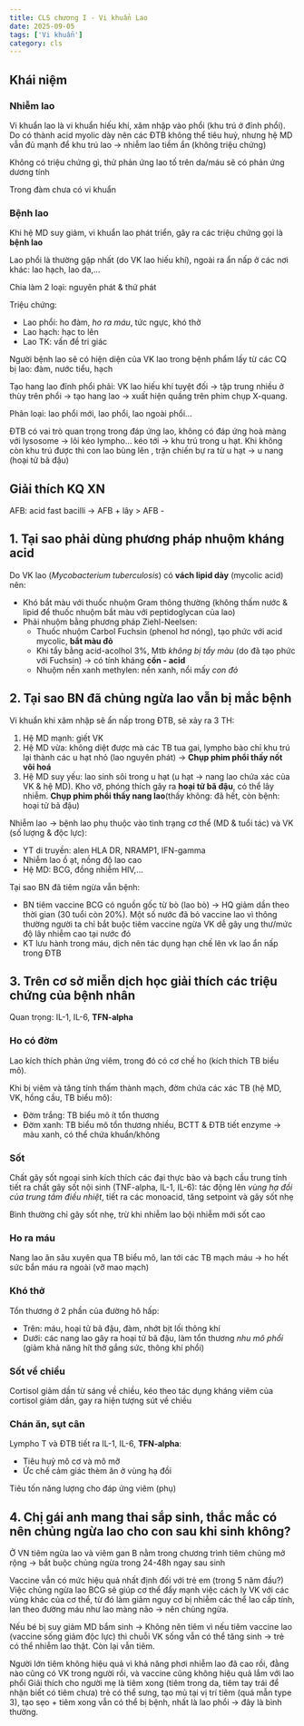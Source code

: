 ```yaml
---
title: CLS chương I - Vi khuẩn Lao
date: 2025-09-05
tags: ['Vi khuẩn']
category: cls
---
```


## Khái niệm

### Nhiễm lao

Vi khuẩn lao là vi khuẩn hiếu khí, xâm nhập vào phổi (khu trú ở đỉnh phổi).
Do có thành acid myolic dày nên các ĐTB không thể tiêu huỷ, nhưng hệ MD vẫn đủ mạnh để khu trú lao -> nhiễm lao tiềm ẩn (không triệu chứng)

Không có triệu chứng gì, thử phản ứng lao tố trên da/máu sẽ có phản ứng dương tính

Trong đàm chưa có vi khuẩn

### Bệnh lao

Khi hệ MD suy giảm, vi khuẩn lao phát triển, gây ra các triệu chứng gọi là **bệnh lao**

Lao phổi là thường gặp nhất (do VK lao hiếu khí), ngoài ra ẩn nấp ở các nơi khác: lao hạch, lao da,…

Chia làm 2 loại: nguyên phát & thứ phát

Triệu chứng:

- Lao phổi: ho đàm, *ho ra máu*, tức ngực, khó thở
- Lao hạch: hạc to lên
- Lao TK: vấn đề tri giác

Người bệnh lao sẽ có hiện diện của VK lao trong bệnh phẩm lấy từ các CQ bị lao: đàm, nước tiểu, hạch

Tạo hang lao đỉnh phổi phải: VK lao hiếu khí tuyệt đối → tập trung nhiều ở thùy trên phổi → tạo hang lao → xuất hiện quầng trên phim chụp X-quang.

Phân loại: lao phổi mới, lao phổi, lao ngoài phổi…

ĐTB có vai trò quan trọng trong đáp ứng lao, không có đáp ứng hoà màng với lysosome -> lôi kéo lympho… kéo tới -> khu trú trong u hạt.
Khi không còn khu trú được thì con lao bùng lên
, trận chiến bự ra từ u hạt -> u nang (hoại tử bã đậu)

## Giải thích KQ XN

AFB: acid fast bacilli  -> AFB + lây > AFB -

## 1. Tại sao phải dùng phương pháp nhuộm kháng acid

Do VK lao (*Mycobacterium tuberculosis*) có **vách lipid dày** (mycolic acid) nên:

- Khó bắt màu với thuốc nhuộm Gram thông thường (không thấm nước & lipid để thuốc nhuộm bắt màu với peptidoglycan của lao)
- Phải nhuộm bằng phương pháp Ziehl-Neelsen:
  - Thuốc nhuộm Carbol Fuchsin (phenol hơ nóng), tạo phức với acid mycolic, **bắt màu đỏ**
  - Khi tẩy bằng acid-acolhol 3%, Mtb *không bị tẩy màu* (do đã tạo phức với Fuchsin) -> có tính kháng **cồn - acid**
  - Nhuộm nền xanh methylen: nền xanh, nổi mấy *con đỏ*

## 2. Tại sao BN đã chủng ngừa lao vẫn bị mắc bệnh

Vi khuẩn khi xâm nhập sẽ ẩn nấp trong ĐTB, sẽ  xảy ra 3 TH:

1. Hệ MD mạnh: giết VK
2. Hệ MD vừa: không diệt được mà các TB tua gai, lympho bào chỉ khu trú lại thành các u hạt nhỏ (lao nguyên phát) -> **Chụp phim phổi thấy nốt vôi hoá**
3. Hệ MD suy yếu: lao sinh sôi trong u hạt (u hạt -> nang lao chứa xác của VK & hệ MD).
Kho vỡ, phóng thích gây ra **hoại tử bã đậu**, có thể lây nhiễm. **Chụp phim phổi thấy nang lao**(thấy không: đã hết, còn bệnh: hoại tử bã đậu)

Nhiễm lao -> bệnh lao phụ thuộc vào tình trạng cơ thể (MD & tuổi tác) và VK (số lượng & độc lực):

- YT di truyền: alen HLA DR, NRAMP1, IFN-gamma
- Nhiễm lao ồ ạt, nồng độ lao cao
- Hệ MD: BCG, đồng nhiễm HIV,…

Tại sao BN đã tiêm ngừa vẫn bệnh:

- BN tiêm vaccine BCG có nguồn gốc từ bò (lao bò) -> HQ giảm dần theo thời gian (30 tuổi còn 20%).
Một số nước đã bỏ vaccine lao vì thông thường người ta chỉ bắt buộc tiêm vaccine ngừa VK dễ gây ung thư/mức độ lây nhiễm cao tại nước đó
- KT lưu hành trong máu, dịch nên tác dụng hạn chế lên vk lao ẩn nấp trong ĐTB

## 3. Trên cơ sở miễn dịch học giải thích các triệu chứng của bệnh nhân

Quan trọng: IL-1, IL-6, **TFN-alpha**

### Ho có đờm

Lao kích thích phản ứng viêm, trong đó có cơ chế ho (kích thích TB biểu mô).

Khi bị viêm và tăng tính thấm thành mạch, đờm chứa các xác TB (hệ MD, VK, hồng cầu, TB biểu mô):

- Đờm trắng: TB biểu mô ít tổn thương
- Đờm xanh: TB biểu mô tổn thương nhiều, BCTT & ĐTB tiết enzyme -> màu xanh, có thể chứa khuẩn/không

### Sốt

Chất gây sốt ngoại sinh kích thích các đại thực bào và bạch cầu trung tính tiết ra chất gây sốt nội sinh (TNF-alpha, IL-1, IL-6): tác động lên *vùng hạ đồi của trung tâm điều nhiệt*, tiết ra các monoacid, tăng setpoint và gây sốt nhẹ

Bình thường chỉ gây sốt nhẹ, trừ khi nhiễm lao bội nhiễm mới sốt cao

### Ho ra máu

Nang lao ăn sâu xuyên qua TB biểu mô, lan tới các TB mạch máu -> ho hết sức bắn máu ra ngoài (vỡ mao mạch)

### Khó thở

Tổn thương ở 2 phần của đường hô hấp:

- Trên: máu, hoại tử bã đậu, đàm, nhớt bịt lối thông khí
- Dưới: các nang lao gây ra hoại tử bã đậu, làm tổn thương *nhu mô phổi* (giảm khả năng hít thở gắng sức, thông khí phổi)

### Sốt về chiều

Cortisol giảm dần từ sáng về chiều, kéo theo tác dụng kháng viêm của cortisol giảm dần, gay ra hiện tượng sút về chiều

### Chán ăn, sụt cân

Lympho T và ĐTB tiết ra IL-1, IL-6, **TFN-alpha**:

- Tiêu huỷ mô cơ và mô mỡ
- Ức chế cảm giác thèm ăn ở vùng hạ đồi

Tiêu tốn năng lượng cho đáp ứng viêm (phụ)

## 4. Chị gái anh mang thai sắp sinh, thắc mắc có nên chủng ngừa lao cho con sau khi sinh không?

Ở VN tiêm ngừa lao và viêm gan B nằm trong chương trình tiêm chủng mở rộng
→ bắt buộc chủng ngừa trong 24-48h ngay sau sinh

Vaccine vẫn có mức hiệu quả nhất định đối với trẻ em (trong 5 năm đầu?) Việc
chủng ngừa lao BCG sẽ giúp cơ thể đẩy mạnh việc cách ly VK với các vùng khác của cơ thể, từ đó làm giảm nguy cơ bị nhiễm các thể lao cấp tính, lan theo
đường máu như lao màng não → nên chủng ngừa.

Nếu bé bị suy giảm MD bẩm sinh → Không nên tiêm vì nếu tiêm vaccine lao
(vaccine sống giảm độc lực) thì chuỗi VK sống vẫn có thể tăng sinh → trẻ có thể
nhiễm lao thật.
Còn lại vẫn tiêm.

Người lớn tiêm không hiệu quả vì khả năng phơi nhiễm lao đã cao rồi, đằng nào
cũng có VK trong người rồi, và vaccine cũng không hiệu quả lắm với lao phổi
Giải thích cho người mẹ là tiêm xong (tiêm trong da, tiêm tay trái để nhận biết có
tiêm chưa) trẻ có thể sưng, tạo mủ tại vị trí tiêm (quá mẫn type 3), tạo sẹo +
tiêm xong vẫn có thể bị bệnh, nhất là lao phổi → đây là bình thường.
